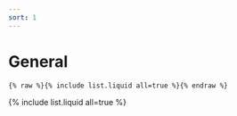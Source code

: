 ```yaml
---
sort: 1
---
```


# General

```
{% raw %}{% include list.liquid all=true %}{% endraw %}
```

{% include list.liquid all=true %}
